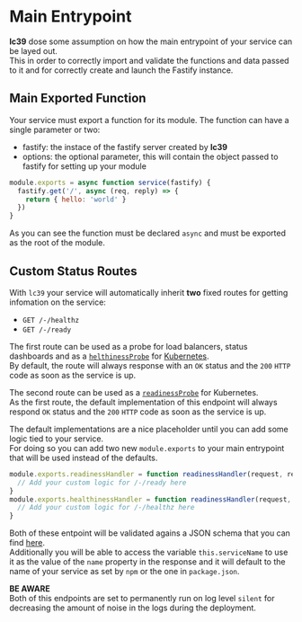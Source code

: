 # Main Entrypoint
**lc39** dose some assumption on how the main entrypoint of your service can be layed out.  
This in order to correctly import and validate the functions and data passed to it and for correctly create
and launch the Fastify instance.

## Main Exported Function
Your service must export a function for its module. The function can have a single parameter or two:
- fastify: the instace of the fastify server created by **lc39**
- options: the optional parameter, this will contain the object passed to fastify for setting up your module

```javascript
module.exports = async function service(fastify) {
  fastify.get('/', async (req, reply) => {
    return { hello: 'world' }
  })
}
```
As you can see the function must be declared `async` and must be exported as the root of the module.

## Custom Status Routes
With `lc39` your service will automatically inherit **two** fixed routes for getting infomation on the
service:

- `GET /-/healthz`
- `GET /-/ready`

The first route can be used as a probe for load balancers, status dashboards
and as a [`helthinessProbe`][k8s-deployment-probes] for [Kubernetes][k8s].  
By default, the route will always response with an `OK` status and the `200` `HTTP` code as soon as the service is up.

The second route can be used as a [`readinessProbe`][k8s-deployment-probes] for Kubernetes.  
As the first route, the default implementation of this endpoint will always respond
`OK` status and the `200` `HTTP` code as soon as the service is up.

The default implementations are a nice placeholder until you can add some logic tied to your service.  
For doing so you can add two new `module.exports` to your main entrypoint that will be used instead of the defaults.

```javascript
module.exports.readinessHandler = function readinessHandler(request, reply) {
  // Add your custom logic for /-/ready here
}
module.exports.healthinessHandler = function readinessHandler(request, reply) {
  // Add your custom logic for /-/healthz here
}
```

Both of these entpoint will be validated agains a JSON schema that you can find [here][status-routes-schema].  
Additionally you will be able to access the variable `this.serviceName` to use it as the value of the `name`
property in the response and it will default to the name of your service as set by `npm` or the one in
`package.json`.

**BE AWARE**  
Both of this endpoints are set to permanently run on log level `silent` for decreasing the amount of noise in the logs during the
deployment.

[k8s]: https://kubernetes.io/
[k8s-deployment-probes]: https://kubernetes.io/docs/tasks/configure-pod-container/configure-liveness-readiness-probes/
[status-routes-schema]: ../lib/status-routes.schema.json
